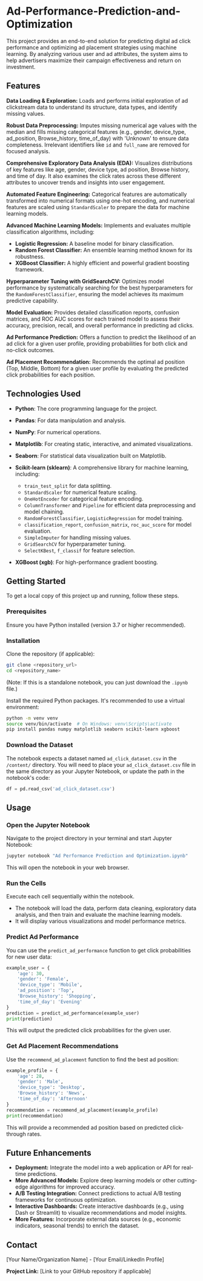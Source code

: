 # Ad-Performance-Prediction-and-Optimization

This project provides an end-to-end solution for predicting digital ad click performance and optimizing ad placement strategies using machine learning. By analyzing various user and ad attributes, the system aims to help advertisers maximize their campaign effectiveness and return on investment.

## Features

**Data Loading & Exploration:** Loads and performs initial exploration of ad clickstream data to understand its structure, data types, and identify missing values.

**Robust Data Preprocessing:** Imputes missing numerical age values with the median and fills missing categorical features (e.g., gender, device\_type, ad\_position, Browse\_history, time\_of\_day) with 'Unknown' to ensure data completeness. Irrelevant identifiers like `id` and `full_name` are removed for focused analysis.

**Comprehensive Exploratory Data Analysis (EDA):** Visualizes distributions of key features like age, gender, device type, ad position, Browse history, and time of day. It also examines the click rates across these different attributes to uncover trends and insights into user engagement.

**Automated Feature Engineering:** Categorical features are automatically transformed into numerical formats using one-hot encoding, and numerical features are scaled using `StandardScaler` to prepare the data for machine learning models.

**Advanced Machine Learning Models:** Implements and evaluates multiple classification algorithms, including:

* **Logistic Regression:** A baseline model for binary classification.
* **Random Forest Classifier:** An ensemble learning method known for its robustness.
* **XGBoost Classifier:** A highly efficient and powerful gradient boosting framework.

**Hyperparameter Tuning with GridSearchCV:** Optimizes model performance by systematically searching for the best hyperparameters for the `RandomForestClassifier`, ensuring the model achieves its maximum predictive capability.

**Model Evaluation:** Provides detailed classification reports, confusion matrices, and ROC AUC scores for each trained model to assess their accuracy, precision, recall, and overall performance in predicting ad clicks.

**Ad Performance Prediction:** Offers a function to predict the likelihood of an ad click for a given user profile, providing probabilities for both click and no-click outcomes.

**Ad Placement Recommendation:** Recommends the optimal ad position (Top, Middle, Bottom) for a given user profile by evaluating the predicted click probabilities for each position.

## Technologies Used

* **Python**: The core programming language for the project.
* **Pandas**: For data manipulation and analysis.
* **NumPy**: For numerical operations.
* **Matplotlib**: For creating static, interactive, and animated visualizations.
* **Seaborn**: For statistical data visualization built on Matplotlib.
* **Scikit-learn (sklearn)**: A comprehensive library for machine learning, including:

  * `train_test_split` for data splitting.
  * `StandardScaler` for numerical feature scaling.
  * `OneHotEncoder` for categorical feature encoding.
  * `ColumnTransformer` and `Pipeline` for efficient data preprocessing and model chaining.
  * `RandomForestClassifier`, `LogisticRegression` for model training.
  * `classification_report`, `confusion_matrix`, `roc_auc_score` for model evaluation.
  * `SimpleImputer` for handling missing values.
  * `GridSearchCV` for hyperparameter tuning.
  * `SelectKBest`, `f_classif` for feature selection.
* **XGBoost (xgb)**: For high-performance gradient boosting.

## Getting Started

To get a local copy of this project up and running, follow these steps.

### Prerequisites

Ensure you have Python installed (version 3.7 or higher recommended).

### Installation

Clone the repository (if applicable):

```bash
git clone <repository_url>
cd <repository_name>
```

(Note: If this is a standalone notebook, you can just download the `.ipynb` file.)

Install the required Python packages. It's recommended to use a virtual environment:

```bash
python -m venv venv
source venv/bin/activate  # On Windows: venv\Scripts\activate
pip install pandas numpy matplotlib seaborn scikit-learn xgboost
```

### Download the Dataset

The notebook expects a dataset named `ad_click_dataset.csv` in the `/content/` directory. You will need to place your `ad_click_dataset.csv` file in the same directory as your Jupyter Notebook, or update the path in the notebook's code:

```python
df = pd.read_csv('ad_click_dataset.csv')
```

## Usage

### Open the Jupyter Notebook

Navigate to the project directory in your terminal and start Jupyter Notebook:

```bash
jupyter notebook "Ad Performance Prediction and Optimization.ipynb"
```

This will open the notebook in your web browser.

### Run the Cells

Execute each cell sequentially within the notebook.

* The notebook will load the data, perform data cleaning, exploratory data analysis, and then train and evaluate the machine learning models.
* It will display various visualizations and model performance metrics.

### Predict Ad Performance

You can use the `predict_ad_performance` function to get click probabilities for new user data:

```python
example_user = {
    'age': 30,
    'gender': 'Female',
    'device_type': 'Mobile',
    'ad_position': 'Top',
    'Browse_history': 'Shopping',
    'time_of_day': 'Evening'
}
prediction = predict_ad_performance(example_user)
print(prediction)
```

This will output the predicted click probabilities for the given user.

### Get Ad Placement Recommendations

Use the `recommend_ad_placement` function to find the best ad position:

```python
example_profile = {
    'age': 28,
    'gender': 'Male',
    'device_type': 'Desktop',
    'Browse_history': 'News',
    'time_of_day': 'Afternoon'
}
recommendation = recommend_ad_placement(example_profile)
print(recommendation)
```

This will provide a recommended ad position based on predicted click-through rates.


## Future Enhancements

* **Deployment:** Integrate the model into a web application or API for real-time predictions.
* **More Advanced Models:** Explore deep learning models or other cutting-edge algorithms for improved accuracy.
* **A/B Testing Integration:** Connect predictions to actual A/B testing frameworks for continuous optimization.
* **Interactive Dashboards:** Create interactive dashboards (e.g., using Dash or Streamlit) to visualize recommendations and model insights.
* **More Features:** Incorporate external data sources (e.g., economic indicators, seasonal trends) to enrich the dataset.

## Contact

\[Your Name/Organization Name] - \[Your Email/LinkedIn Profile]

**Project Link:** \[Link to your GitHub repository if applicable]
